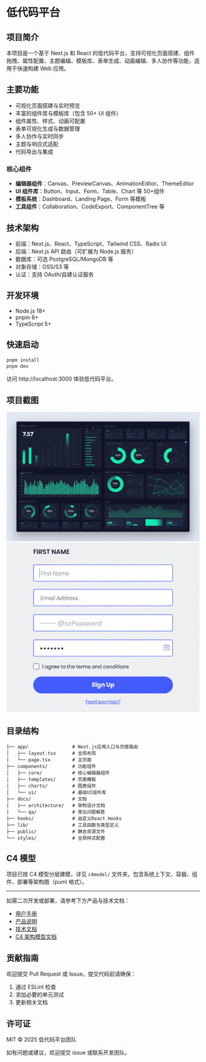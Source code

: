 # 低代码平台

## 项目简介

本项目是一个基于 Next.js 和 React 的低代码平台，支持可视化页面搭建、组件拖拽、属性配置、主题编辑、模板库、表单生成、动画编辑、多人协作等功能，适用于快速构建 Web 应用。

## 主要功能

- 可视化页面搭建与实时预览
- 丰富的组件库与模板库（包含 50+ UI 组件）
- 组件属性、样式、动画可配置
- 表单可视化生成与数据管理
- 多人协作与实时同步
- 主题与响应式适配
- 代码导出与集成

### 核心组件

- **编辑器组件**：Canvas、PreviewCanvas、AnimationEditor、ThemeEditor
- **UI 组件库**：Button、Input、Form、Table、Chart 等 50+组件
- **模板系统**：Dashboard、Landing Page、Form 等模板
- **工具组件**：Collaboration、CodeExport、ComponentTree 等

## 技术架构

- 前端：Next.js、React、TypeScript、Tailwind CSS、Radix UI
- 后端：Next.js API 路由（可扩展为 Node.js 服务）
- 数据库：可选 PostgreSQL/MongoDB 等
- 对象存储：OSS/S3 等
- 认证：支持 OAuth/自建认证服务

## 开发环境

- Node.js 18+
- pnpm 8+
- TypeScript 5+

## 快速启动

```bash
pnpm install
pnpm dev
```

访问 http://localhost:3000 体验低代码平台。

## 项目截图

![Dashboard Template](public/dashboard-template.png)
![Form Builder](public/signup-form-template.png)

## 目录结构

```
├── app/                # Next.js应用入口与页面路由
│   ├── layout.tsx      # 全局布局
│   └── page.tsx        # 主页面
├── components/         # 功能组件
│   ├── core/           # 核心编辑器组件
│   ├── templates/      # 页面模板
│   ├── charts/         # 图表组件
│   └── ui/             # 基础UI组件库
├── docs/               # 文档
│   ├── architecture/   # 架构设计文档
│   └── qa/             # 常见问题解答
├── hooks/              # 自定义React Hooks
├── lib/                # 工具函数与类型定义
├── public/             # 静态资源文件
└── styles/             # 全局样式配置
```

## C4 模型

项目已按 C4 模型分层建模，详见 `c4model/` 文件夹，包含系统上下文、容器、组件、部署等架构图（puml 格式）。

---

如需二次开发或部署，请参考下方产品与技术文档：

- [用户手册](docs/用户手册.md)
- [产品说明](docs/project/product-description.md)
- [技术文档](docs/project/technical-description.md)
- [C4 架构模型文档](docs/architecture/)

## 贡献指南

欢迎提交 Pull Request 或 Issue。提交代码前请确保：

1. 通过 ESLint 检查
2. 添加必要的单元测试
3. 更新相关文档

## 许可证

MIT © 2025 低代码平台团队

如有问题或建议，欢迎提交 issue 或联系开发团队。
